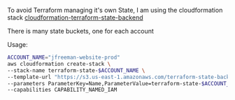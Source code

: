 
To avoid Terraform managing it's own State, I am using the cloudformation stack [cloudformation-terraform-state-backend](https://github.com/thoughtbot/cloudformation-terraform-state-backend)

There is many state buckets, one for each account

Usage:

```sh
ACCOUNT_NAME="jfreeman-website-prod"
aws cloudformation create-stack \
--stack-name terraform-state-$ACCOUNT_NAME \
--template-url "https://s3.us-east-1.amazonaws.com/terraform-state-backend-templates/branch/main/terraform-state-backend.template" \
--parameters ParameterKey=Name,ParameterValue=terraform-state-$ACCOUNT_NAME \
--capabilities CAPABILITY_NAMED_IAM
```